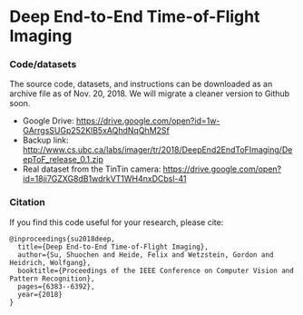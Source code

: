 Deep End-to-End Time-of-Flight Imaging
=========================

### Code/datasets
The source code, datasets, and instructions can be downloaded as an archive file as of Nov. 20, 2018. We will migrate a cleaner version to Github soon.
* Google Drive: <https://drive.google.com/open?id=1w-GArrgsSUGp252KlB5xAQhdNqQhM2Sf>
* Backup link: <http://www.cs.ubc.ca/labs/imager/tr/2018/DeepEnd2EndToFImaging/DeepToF_release_0.1.zip>
* Real dataset from the TinTin camera: 
https://drive.google.com/open?id=18ji7GZXG8dB1wdrkVT1WH4nxDCbsl-41

### Citation
If you find this code useful for your research, please cite:
```
@inproceedings{su2018deep,
  title={Deep End-to-End Time-of-Flight Imaging},
  author={Su, Shuochen and Heide, Felix and Wetzstein, Gordon and Heidrich, Wolfgang},
  booktitle={Proceedings of the IEEE Conference on Computer Vision and Pattern Recognition},
  pages={6383--6392},
  year={2018}
}
```

